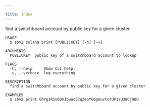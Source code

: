 ```yaml
---

title: Index
---
```

find a switchboard account by public key for a given cluster

```asciidoc
USAGE
  $ sbv2 solana print [PUBLICKEY] [-h] [-v]

ARGUMENTS
  PUBLICKEY  public key of a switchboard account to lookup

FLAGS
  -h, --help     Show CLI help.
  -v, --verbose  log everything

DESCRIPTION
  find a switchboard account by public key for a given cluster

EXAMPLES
  $ sbv2 print GhYg3R1V6DmJbwuc57qZeoYG6gUuvCotUF1zU3WCj98U
```
